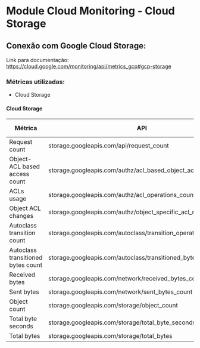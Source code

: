 # Module Cloud Monitoring - Cloud Storage

## Conexão com Google Cloud Storage: 

Link para documentação: https://cloud.google.com/monitoring/api/metrics_gcp#gcp-storage

### Métricas utilizadas: 

- Cloud Storage  

#### Cloud Storage  
 
|Métrica|API| Será utilizado? | 
|---|---|---|
|Request count|storage.googleapis.com/api/request_count| &check; |
|Object-ACL based access count|storage.googleapis.com/authz/acl_based_object_access_count||
|ACLs usage|storage.googleapis.com/authz/acl_operations_count||
|Object ACL changes|storage.googleapis.com/authz/object_specific_acl_mutation_count||
|Autoclass transition count|storage.googleapis.com/autoclass/transition_operation_count||
|Autoclass transitioned bytes count|storage.googleapis.com/autoclass/transitioned_bytes_count||
|Received bytes|storage.googleapis.com/network/received_bytes_count |&check;|
|Sent bytes|storage.googleapis.com/network/sent_bytes_count|&check;|
|Object count|storage.googleapis.com/storage/object_count||
|Total byte seconds|storage.googleapis.com/storage/total_byte_seconds||
|Total bytes|storage.googleapis.com/storage/total_bytes||